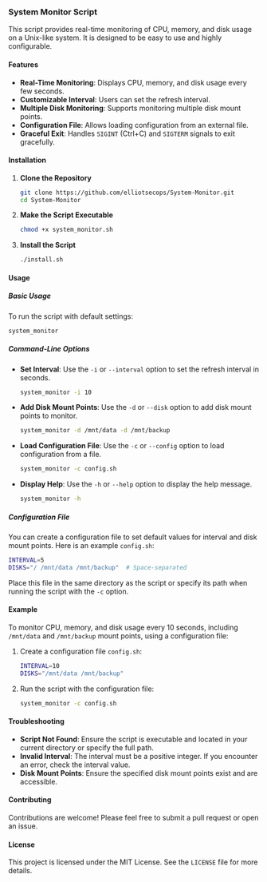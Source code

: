 ### System Monitor Script

This script provides real-time monitoring of CPU, memory, and disk usage on a Unix-like system. It is designed to be easy to use and highly configurable.

#### Features

- **Real-Time Monitoring**: Displays CPU, memory, and disk usage every few seconds.
- **Customizable Interval**: Users can set the refresh interval.
- **Multiple Disk Monitoring**: Supports monitoring multiple disk mount points.
- **Configuration File**: Allows loading configuration from an external file.
- **Graceful Exit**: Handles `SIGINT` (Ctrl+C) and `SIGTERM` signals to exit gracefully.

#### Installation

1. **Clone the Repository**

   ```bash
   git clone https://github.com/elliotsecops/System-Monitor.git
   cd System-Monitor
   ```

2. **Make the Script Executable**

   ```bash
   chmod +x system_monitor.sh
   ```

3. **Install the Script**

   ```bash
   ./install.sh
   ```

#### Usage

##### Basic Usage

To run the script with default settings:

```bash
system_monitor
```

##### Command-Line Options

- **Set Interval**: Use the `-i` or `--interval` option to set the refresh interval in seconds.

  ```bash
  system_monitor -i 10
  ```

- **Add Disk Mount Points**: Use the `-d` or `--disk` option to add disk mount points to monitor.

  ```bash
  system_monitor -d /mnt/data -d /mnt/backup
  ```

- **Load Configuration File**: Use the `-c` or `--config` option to load configuration from a file.

  ```bash
  system_monitor -c config.sh
  ```

- **Display Help**: Use the `-h` or `--help` option to display the help message.

  ```bash
  system_monitor -h
  ```

##### Configuration File

You can create a configuration file to set default values for interval and disk mount points. Here is an example `config.sh`:

```bash
INTERVAL=5
DISKS="/ /mnt/data /mnt/backup"  # Space-separated
```

Place this file in the same directory as the script or specify its path when running the script with the `-c` option.

#### Example

To monitor CPU, memory, and disk usage every 10 seconds, including `/mnt/data` and `/mnt/backup` mount points, using a configuration file:

1. Create a configuration file `config.sh`:

   ```bash
   INTERVAL=10
   DISKS="/mnt/data /mnt/backup"
   ```

2. Run the script with the configuration file:

   ```bash
   system_monitor -c config.sh
   ```

#### Troubleshooting

- **Script Not Found**: Ensure the script is executable and located in your current directory or specify the full path.
- **Invalid Interval**: The interval must be a positive integer. If you encounter an error, check the interval value.
- **Disk Mount Points**: Ensure the specified disk mount points exist and are accessible.

#### Contributing

Contributions are welcome! Please feel free to submit a pull request or open an issue.

#### License

This project is licensed under the MIT License. See the `LICENSE` file for more details.

